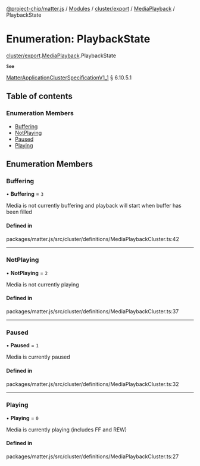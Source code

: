 [@project-chip/matter.js](../README.md) / [Modules](../modules.md) / [cluster/export](../modules/cluster_export.md) / [MediaPlayback](../modules/cluster_export.MediaPlayback.md) / PlaybackState

# Enumeration: PlaybackState

[cluster/export](../modules/cluster_export.md).[MediaPlayback](../modules/cluster_export.MediaPlayback.md).PlaybackState

**`See`**

[MatterApplicationClusterSpecificationV1_1](../interfaces/spec_export.MatterApplicationClusterSpecificationV1_1.md) § 6.10.5.1

## Table of contents

### Enumeration Members

- [Buffering](cluster_export.MediaPlayback.PlaybackState.md#buffering)
- [NotPlaying](cluster_export.MediaPlayback.PlaybackState.md#notplaying)
- [Paused](cluster_export.MediaPlayback.PlaybackState.md#paused)
- [Playing](cluster_export.MediaPlayback.PlaybackState.md#playing)

## Enumeration Members

### Buffering

• **Buffering** = ``3``

Media is not currently buffering and playback will start when buffer has been filled

#### Defined in

packages/matter.js/src/cluster/definitions/MediaPlaybackCluster.ts:42

___

### NotPlaying

• **NotPlaying** = ``2``

Media is not currently playing

#### Defined in

packages/matter.js/src/cluster/definitions/MediaPlaybackCluster.ts:37

___

### Paused

• **Paused** = ``1``

Media is currently paused

#### Defined in

packages/matter.js/src/cluster/definitions/MediaPlaybackCluster.ts:32

___

### Playing

• **Playing** = ``0``

Media is currently playing (includes FF and REW)

#### Defined in

packages/matter.js/src/cluster/definitions/MediaPlaybackCluster.ts:27

